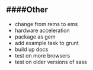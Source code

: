 ####Other
---
- change from rems to ems
- hardware acceleration
- package as gem
- add example task to grunt
- build up docs
- test on more browsers
- test on older versions of sass
